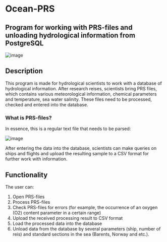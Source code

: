 # Ocean-PRS

## Program for working with PRS-files and unloading hydrological information from PostgreSQL

![image](https://github.com/Leeralim/Ocean/assets/49206103/3bbbd90d-f71b-4ff3-92f7-fab06e8fbca8)


## Description

This program is made for hydrological scientists to work with a database of hydrological information.
After research reises, scientists bring PRS files, which contains various meteorological information, chemical parameters and temperature, sea water salinity. These files need to be processed, checked and entered into the database.


### What is PRS-files?

In essence, this is a regular text file that needs to be parsed:


![image](https://github.com/Leeralim/Ocean/assets/49206103/ee778601-93df-497f-8f68-3bcc5d3573c8)


After entering the data into the database, scientists can make queries on ships and flights and upload the resulting sample to a CSV format for further work with information.


## Functionality

The user can: 
  1. Open PRS-files
  2. Process PRS-files
  3. Check PRS-files for errors (for example, the occurrence of an oxygen (O2) content parameter in a certain range)
  4. Upload the received processing result to CSV format
  5. Load the processed data into the database
  6. Unload data from the database by several parameters (ship, number of reis) and standard sections in the sea (Barents, Norway and etc.).

